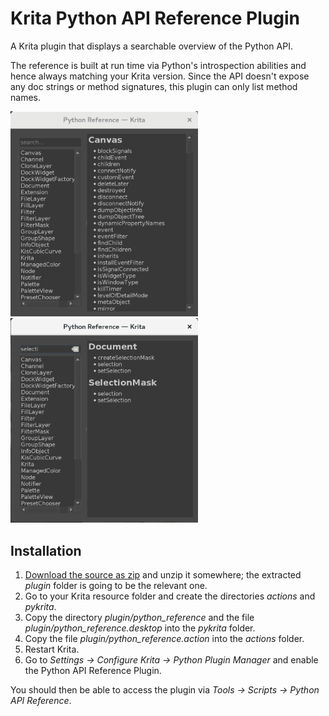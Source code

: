 # Krita Python API Reference Plugin

A Krita plugin that displays a searchable overview of the Python API.

The reference is built at run time via Python's introspection abilities and hence always matching your Krita version. Since the API doesn't expose any doc strings or method signatures, this plugin can only list method names.

<img src="images/screenshot_full.png" alt="Screenshot" width="300"/> <img src="images/screenshot_search.png" alt="Screenshot" width="300"/>


## Installation

1. [Download the source as zip](https://github.com/rbreu/krita-plugin-python-reference/archive/master.zip) and unzip it somewhere; the extracted _plugin_ folder is going to be the relevant one.
2. Go to your Krita resource folder and create the directories _actions_ and _pykrita_.
3. Copy the directory _plugin/python_reference_ and the file _plugin/python_reference.desktop_ into the _pykrita_ folder.
4. Copy the file _plugin/python_reference.action_ into the _actions_ folder.
5. Restart Krita.
6. Go to _Settings -> Configure Krita -> Python Plugin Manager_ and enable the Python API Reference Plugin.

You should then be able to access the plugin via _Tools -> Scripts -> Python API Reference_.
